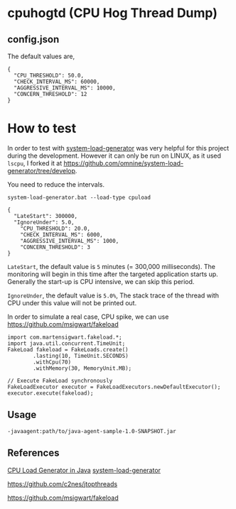 # cpuhogtd (CPU Hog Thread Dump)

## config.json

The default values are,

```
{
  "CPU_THRESHOLD": 50.0,
  "CHECK_INTERVAL_MS": 60000,
  "AGGRESSIVE_INTERVAL_MS": 10000,
  "CONCERN_THRESHOLD": 12
}
```

# How to test

In order to test with [system-load-generator](https://github.com/pradykaushik/system-load-generator) was very helpful for this project during the development. However it can only be run on LINUX, as it used `lscpu`, I forked it at https://github.com/omnine/system-load-generator/tree/develop.

 You need to reduce the intervals.

`system-load-generator.bat --load-type cpuload`

```
{
  "LateStart": 300000,
  "IgnoreUnder": 5.0,
	"CPU_THRESHOLD": 20.0,
	"CHECK_INTERVAL_MS": 6000,
	"AGGRESSIVE_INTERVAL_MS": 1000,
	"CONCERN_THRESHOLD": 3
}
```

`LateStart`, the default value is `5` minutes (= 300,000 milliseconds). The monitoring will begin in this time after the targeted application starts up. Generally the start-up is CPU intensive, we can skip this period.

`IgnoreUnder`, the default value is `5.0%`, The stack trace of the thread with CPU under this value will not be printed out.


In order to simulate a real case, CPU spike, we can use https://github.com/msigwart/fakeload

```
import com.martensigwart.fakeload.*;
import java.util.concurrent.TimeUnit;
FakeLoad fakeload = FakeLoads.create()
        .lasting(10, TimeUnit.SECONDS)
        .withCpu(70)
        .withMemory(30, MemoryUnit.MB);

// Execute FakeLoad synchronously
FakeLoadExecutor executor = FakeLoadExecutors.newDefaultExecutor();
executor.execute(fakeload);

```

## Usage

`-javaagent:path/to/java-agent-sample-1.0-SNAPSHOT.jar`

## References

[CPU Load Generator in Java](https://blog.caffinc.com/2016/03/cpu-load-generator/)
[system-load-generator](https://github.com/pradykaushik/system-load-generator)

https://github.com/c2nes/jtopthreads

https://github.com/msigwart/fakeload